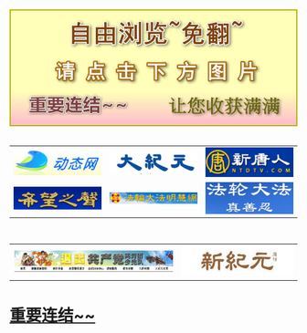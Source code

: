 

 <body>
 <tbody>
<div align="center">
<IMG SRC="https://github.com/dfchunsring/wer/blob/master/img1/shzw-6-2.jpg?raw=true" width=850></a><br></div>	
</table>
<br/>
<p>
<p>
<table>
<tr>
<td><a href="http://qq.leucas.men/1/"><img src="https://github.com/dfchunsring/wer/blob/master/img1/1_114903.jpg?raw=true" width=440></a></td>
<td><a href="http://qq.leucas.men/2/"><img src="https://github.com/dfchunsring/wer/blob/master/img1/2_114938.jpg?raw=true" width=440></a></td>

<td><a href="http://qq.leucas.men/3/"><img src="https://github.com/dfchunsring/wer/blob/master/img1/3_114958.jpg?raw=true" width=440></a></td>
 </tr>
 <tr>
<td><a href="http://qq.leucas.men/6/"><img src="https://github.com/dfchunsring/wer/blob/master/img1/4_115017.jpg?raw=true" width=440></a></td>

<td><a href="http://qq.leucas.men/7/"><img src="https://github.com/dfchunsring/wer/blob/master/img1/5_115044.jpg?raw=true" width=440></a></td>
<td><a href="http://qq.leucas.men/9/"><img src="https://github.com/dfchunsring/wer/blob/master/img1/6_115106.jpg?raw=true" width=440></a></td>	
</tr>

</table>

<table>
 <tr> 
<td><a href="http://qq.leucas.men/10/"><img src="https://github.com/dfchunsring/wer/blob/master/img1/3tt-1.jpg?raw=true" width=500></a></td>
<td><a href="http://qq.leucas.men/5/"><img src="https://github.com/dfchunsring/wer/blob/master/img/sg-5.jpg?raw=true" width=350></a></td>
</tr>  
   
</table>

<td><h1><a href='https://git.io/duun'> 重要连结~~</a><h1></td>

 </body>
